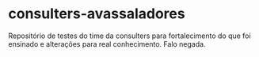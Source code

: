 consulters-avassaladores
========================

Repositório de testes do time da consulters para fortalecimento do que foi ensinado e alterações para real conhecimento. Falo negada.
